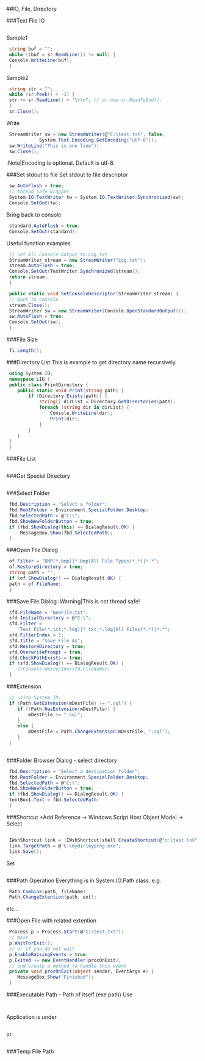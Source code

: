 
##IO, File, Directory

###Text File IO

```csharp
 ```
Sample1
```csharp
 string buf = "";
 while ((buf = sr.ReadLine()) != null) {
 Console.WriteLine(buf);
 }
 ```
Sample2
```csharp
 string str = "";
 while (sr.Peek() > -1) {
 str += sr.ReadLine() + "\r\n"; // or use sr.ReadToEnd();
 }
 sr.Close();
 ```
Write
```csharp
 StreamWriter sw = new StreamWriter(@"C:\test.txt", false,
 			System.Text.Encoding.GetEncoding("utf-8"));
 sw.WriteLine("This is one line");
 sw.Close();
 ```
:Note|Encoding is optional. Default is utf-8.


###Set stdout to file
Set stdout to file descriptor
```csharp
 sw.AutoFlush = true;
 // thread safe wrapper
 System.IO.TextWriter tw = System.IO.TextWriter.Synchronized(sw);
 Console.SetOut(tw);
 ```
Bring back to console
```csharp
 standard.AutoFlush = true;
 Console.SetOut(standard);
 ```
Useful function examples
```csharp
 // Set All Console Output to Log.txt
 StreamWriter stream = new StreamWriter("Log.txt");
 stream.AutoFlush = true;
 Console.SetOut(TextWriter.Synchronized(stream));
 return stream;
 }
 ```
```csharp
 public static void SetConsoleDescriptor(StreamWriter stream) {
 // Back to console
 stream.Close();
 StreamWriter sw = new StreamWriter(Console.OpenStandardOutput());
 sw.AutoFlush = true;
 Console.SetOut(sw);
 }
 ```

###File Size
```csharp
 fi.Length();
 ```
###Directory List
This is example to get directory name recursively
```csharp
 using System.IO;
 namespace LIU {
 public class PrintDirectory {
 	public static void Print(string path) {
 		if (Directory.Exists(path)) {
 			string[] dirList = Directory.GetDirectories(path);
 			foreach (string dir in dirList) {
 				Console.WriteLine(dir);
 				Print(dir);
 			}
 		}
 	}
 }
 }
 ```
###File List
```csharp
 ```

###Get Special Directory
```csharp
 ```
###Select Folder
```csharp
 fbd.Description = "Select a folder";
 fbd.RootFolder = Environment.SpecialFolder.Desktop;
 fbd.SelectedPath = @"C:\";
 fbd.ShowNewFolderButton = true;
 if (fbd.ShowDialog(this) == DialogResult.OK) {
     MessageBox.Show(fbd.SelectedPath);
 }
 ```
###Open File Dialog
```csharp
 of.Filter = "BMP(*.bmp)|*.bmp|All File Types(*.*)|*.*";
 of.RestoreDirectory = true;
 string path = "";
 if (of.ShowDialog() == DialogResult.OK) {
 path = of.FileName;
 }
 ```
###Save File Dialog 
:Warning|This is not thread safe!

```csharp
 sfd.FileName = "NewFile.txt";
 sfd.InitialDirectory = @"C:\";
 sfd.Filter =
 	"Text File(*.txt;*.log)|*.txt;*.log|All Files(*.*)|*.*";
 sfd.FilterIndex = 1;
 sfd.Title = "Save File As";
 sfd.RestoreDirectory = true;
 sfd.OverwritePrompt = true;
 sfd.CheckPathExists = true;
 if (sfd.ShowDialog() == DialogResult.OK) {
 	//Console.WriteLine(sfd.FileName);
 }
 ```
###Extension
```csharp
 // using System.IO;
 if (Path.GetExtension(mDestFile) != ".sql") {
 	if (!Path.HasExtension(mDestFile)) {
 		mDestFile += ".sql";
 	}
 	else {
 		mDestFile = Path.ChangeExtension(mDestFile, ".sql");
 	}
 }
 
 ```

###Folder Browser Dialog - select directory
```csharp
 fbd.Description = "Select a destination folder";
 fbd.RootFolder = Environment.SpecialFolder.Desktop;
 fbd.SelectedPath = @"C:\";
 fbd.ShowNewFolderButton = true;
 if (fbd.ShowDialog() == DialogResult.OK) {
 textBox1.Text = fbd.SelectedPath;
 }
 ```
###Shortcut
+Add Reference -> Windows Script Host Object Model -> Select

```csharp
 ```
```csharp
 IWshShortcut link = (IWshShortcut)shell.CreateShortcut(@"c:\test.lnk");
 link.TargetPath = @"C:\mydir\myprog.exe";
 link.Save();
 ```
Set
```csharp
 ```

###Path Operation
Everything is in System.IO.Path class.
e.g.
```csharp
 Path.Combine(path, fileName);
 Path.ChangeExtention(path, ext);
 ```
etc...

###Open File with related extention
```csharp
 Process p = Process.Start(@"C:\test.txt");
 // Wait
 p.WaitForExit(); 
 // or if you do not wait
 p.EnableRaisingEvents = true;
 p.Exited += new EventHandler(procOnExit);
 // and create a method to handle this event
 private void procOnExit(object sender, EventArgs e) {
    MessageBox.Show("Finished");
 }
 ```
###Executable Path - Path of itself (exe path)
Use
```csharp
 ```
```csharp
 ```
Application is under
```csharp
 ```
or
```csharp
 ```
###Temp File Path
```csharp
 ```


